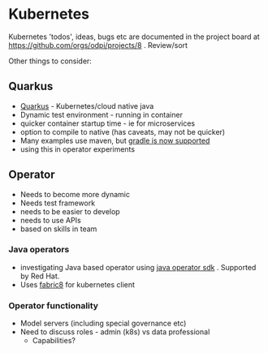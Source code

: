 # Kubernetes

Kubernetes 'todos', ideas, bugs etc are documented in the project board at https://github.com/orgs/odpi/projects/8 . Review/sort

Other things to consider:

## Quarkus

* [Quarkus](https://quarkus.io) - Kubernetes/cloud native java
* Dynamic test environment - running in container
* quicker container startup time - ie for microservices
* option to compile to native (has caveats, may not be quicker)
* Many examples use maven, but [gradle is now supported](https://quarkus.io/guides/gradle-tooling)
* using this in operator experiments

## Operator
* Needs to become more dynamic
* Needs test framework
* needs to be easier to develop
* needs to use APIs
* based on skills in team

### Java operators
- investigating Java based operator using [java operator sdk](https://javaoperatorsdk.io) . Supported by Red Hat.
- Uses [fabric8](https://fabric8.io) for kubernetes client

### Operator functionality

* Model servers (including special governance etc)
* Need to discuss roles - admin (k8s) vs data professional
  * Capabilities?
